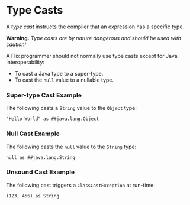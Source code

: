 # Type Casts

A *type cast* instructs the compiler that an expression has a specific type.

**Warning️️.** *Type casts are by nature dangerous and should be used with caution!*

A Flix programmer should not normally use type casts except for Java interoperability:

- To cast a Java type to a super-type.
- To cast the `null` value to a nullable type.

### Super-type Cast Example

The following casts a `String` value to the `Object` type:

```flix
"Hello World" as ##java.lang.Object
```

### Null Cast Example

The following casts the `null` value to the `String` type:

```flix
null as ##java.lang.String
```

### Unsound Cast Example

The following cast triggers a `ClassCastException` at run-time:

```flix
(123, 456) as String
```

